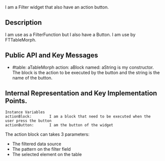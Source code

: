 I am a Filter widget that also have an action button.

Description
-------------------------------------------------
I am use as a FilterFunction but I also have a Button. I am use by FTTableMorph.

Public API and Key Messages
-------------------------------------------------

- #table: aTableMorph action: aBlock named: aString
	is my constructor. The block is the action to be executed by the button and the string is the name of the button.
	

Internal Representation and Key Implementation Points.
-------------------------------------------------

    Instance Variables
	actionBlock:		I am a block that need to be executed when the user press the button
	actionButton:		I am the button of the widget

The action block can takes 3 parameters:
- The filtered data source
- The pattern on the filter field 
- The selected element on the table
